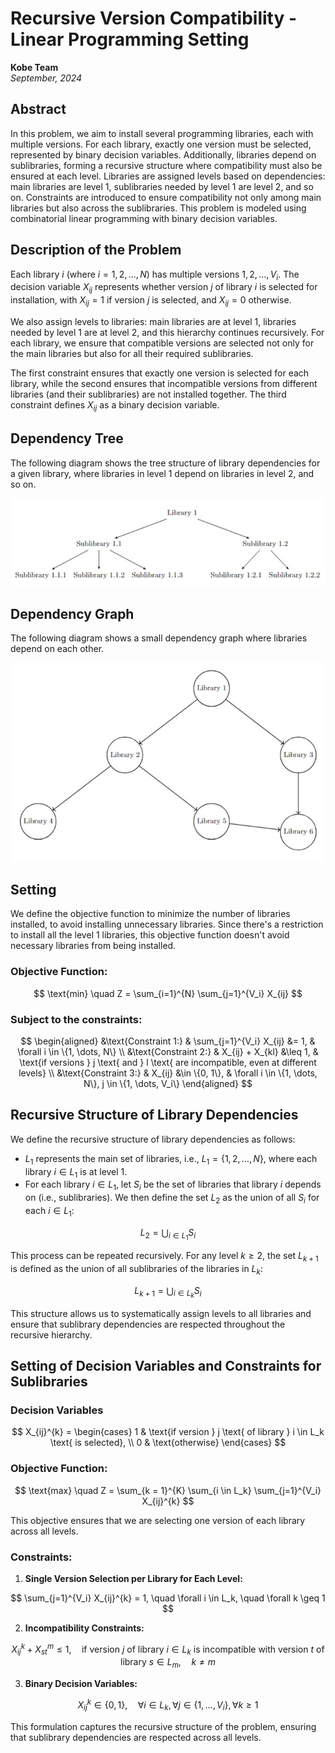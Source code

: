 # Recursive Version Compatibility - Linear Programming Setting

**Kobe Team**  
*September, 2024*

## Abstract

In this problem, we aim to install several programming libraries, each with multiple versions. For each library, exactly one version must be selected, represented by binary decision variables. Additionally, libraries depend on sublibraries, forming a recursive structure where compatibility must also be ensured at each level. Libraries are assigned levels based on dependencies: main libraries are level 1, sublibraries needed by level 1 are level 2, and so on. Constraints are introduced to ensure compatibility not only among main libraries but also across the sublibraries. This problem is modeled using combinatorial linear programming with binary decision variables.

## Description of the Problem

Each library $i$ (where $i = 1, 2, \dots, N$) has multiple versions $1, 2, \dots, V_i$. The decision variable $X_{ij}$ represents whether version $j$ of library $i$ is selected for installation, with $X_{ij} = 1$ if version $j$ is selected, and $X_{ij} = 0$ otherwise.

We also assign levels to libraries: main libraries are at level 1, libraries needed by level 1 are at level 2, and this hierarchy continues recursively. For each library, we ensure that compatible versions are selected not only for the main libraries but also for all their required sublibraries.

The first constraint ensures that exactly one version is selected for each library, while the second ensures that incompatible versions from different libraries (and their sublibraries) are not installed together. The third constraint defines $X_{ij}$ as a binary decision variable.

## Dependency Tree

The following diagram shows the tree structure of library dependencies for a given library, where libraries in level 1 depend on libraries in level 2, and so on.

![Tree Diagram](img/Tree.png)

## Dependency Graph

The following diagram shows a small dependency graph where libraries depend on each other.

![Graph Diagram](img/Graph.png)

## Setting

We define the objective function to minimize the number of libraries installed, to avoid installing unnecessary libraries. Since there's a restriction to install all the level 1 libraries, this objective function doesn't avoid necessary libraries from being installed.

### Objective Function:

$$
\text{min} \quad Z = \sum_{i=1}^{N} \sum_{j=1}^{V_i} X_{ij}
$$

### Subject to the constraints:

$$
\begin{aligned}
    &\text{Constraint 1:} & \sum_{j=1}^{V_i} X_{ij} &= 1, & \forall i \in \{1, \dots, N\} \\
    &\text{Constraint 2:} & X_{ij} + X_{kl} &\leq 1, & \text{if versions } j \text{ and } l \text{ are incompatible, even at different levels} \\
    &\text{Constraint 3:} & X_{ij} &\in \{0, 1\}, & \forall i \in \{1, \dots, N\}, j \in \{1, \dots, V_i\}
\end{aligned}
$$

## Recursive Structure of Library Dependencies

We define the recursive structure of library dependencies as follows:

- $L_1$ represents the main set of libraries, i.e., $L_1 = \{1, 2, \dots, N\}$, where each library $i \in L_1$ is at level 1.
- For each library $i \in L_1$, let $S_i$ be the set of libraries that library $i$ depends on (i.e., sublibraries). We then define the set $L_2$ as the union of all $S_i$ for each $i \in L_1$:

$$
L_2 = \bigcup_{i \in L_1} S_i
$$

This process can be repeated recursively. For any level $k \geq 2$, the set $L_{k+1}$ is defined as the union of all sublibraries of the libraries in $L_k$:

$$
L_{k+1} = \bigcup_{i \in L_k} S_i
$$

This structure allows us to systematically assign levels to all libraries and ensure that sublibrary dependencies are respected throughout the recursive hierarchy.

## Setting of Decision Variables and Constraints for Sublibraries

### Decision Variables

$$
X_{ij}^{k} = 
\begin{cases}
1 & \text{if version } j \text{ of library } i \in L_k \text{ is selected}, \\
0 & \text{otherwise}
\end{cases}
$$

### Objective Function:

$$
\text{max} \quad Z = \sum_{k = 1}^{K} \sum_{i \in L_k} \sum_{j=1}^{V_i} X_{ij}^{k}
$$

This objective ensures that we are selecting one version of each library across all levels.

### Constraints:

1. **Single Version Selection per Library for Each Level:**

$$
\sum_{j=1}^{V_i} X_{ij}^{k} = 1, \quad \forall i \in L_k, \quad \forall k \geq 1
$$

2. **Incompatibility Constraints:**

$$
X_{ij}^{k} + X_{st}^{m} \leq 1, \quad \text{if version } j \text{ of library } i \in L_k \text{ is incompatible with version } t \text{ of library } s \in L_m, \quad k \neq m
$$

3. **Binary Decision Variables:**

$$
X_{ij}^{k} \in \{0, 1\}, \quad \forall i \in L_k, \forall j \in \{1, \dots, V_i\}, \forall k \geq 1
$$

This formulation captures the recursive structure of the problem, ensuring that sublibrary dependencies are respected across all levels.
